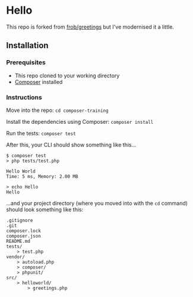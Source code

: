 # Hello

This repo is forked from [frob/greetings](https://github.com/frob/greetings) but I've modernised it a little.

## Installation

### Prerequisites

  * This repo cloned to your working directory
  * [Composer](https://getcomposer.org/) installed

### Instructions

Move into the repo:
`cd composer-training`

Install the dependencies using Composer:
`composer install`

Run the tests:
`composer test`

After this, your CLI should show something like this...
```
$ composer test
> php tests/test.php

Hello World
Time: 5 ms, Memory: 2.00 MB

> echo Hello
Hello
```

...and your project directory (where you moved into with the `cd` command) should look something like this:
```
.gitignore
.git
composer.lock
composer.json
README.md
tests/
    > test.php
vendor/
    > autoload.php
    > composer/
    > phpunit/
src/
    > helloworld/
        > greetings.php
```